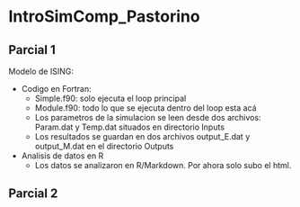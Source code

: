 # IntroSimComp_Pastorino

## Parcial 1
Modelo de ISING:
- Codigo en Fortran:
  - Simple.f90: solo ejecuta el loop principal
  - Module.f90: todo lo que se ejecuta dentro del loop esta acá
  - Los parametros de la simulacion se leen desde dos archivos: Param.dat y Temp.dat situados en directorio Inputs
  - Los resultados se guardan en dos archivos output_E.dat y output_M.dat en el directorio Outputs
- Analisis de datos en R
  - Los datos se analizaron en R/Markdown. Por ahora solo subo el html.

## Parcial 2
  
